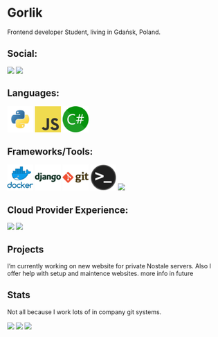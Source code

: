 # Gorlik

Frontend developer Student, living in Gdańsk, Poland.

## Social:
<a href="https://github.com/GorlikItsMe"><img src="https://img.shields.io/badge/-@GorlikItsMe-%23181717?style=flat-square&logo=github" height="25"></a>
<a href="https://discord.gg/eBjUm7u"><img src="https://img.shields.io/badge/-Killrog%236051-%232c2f33?style=flat-square&logo=discord" height="25"></a>


## Languages:
<code><img height="60" src="https://raw.githubusercontent.com/github/explore/80688e429a7d4ef2fca1e82350fe8e3517d3494d/topics/python/python.png"></code>
<code><img height="60" src="https://raw.githubusercontent.com/github/explore/80688e429a7d4ef2fca1e82350fe8e3517d3494d/topics/javascript/javascript.png"></code>
<code><img height="60" src="https://raw.githubusercontent.com/github/explore/80688e429a7d4ef2fca1e82350fe8e3517d3494d/topics/csharp/csharp.png"></code>

## Frameworks/Tools:
<code><img height="60" src="https://raw.githubusercontent.com/github/explore/80688e429a7d4ef2fca1e82350fe8e3517d3494d/topics/docker/docker.png"></code>
<code><img height="60" src="https://raw.githubusercontent.com/github/explore/80688e429a7d4ef2fca1e82350fe8e3517d3494d/topics/django/django.png"></code>
<code><img height="60" src="https://raw.githubusercontent.com/github/explore/80688e429a7d4ef2fca1e82350fe8e3517d3494d/topics/git/git.png"></code>
<code><img height="60" src="https://raw.githubusercontent.com/github/explore/80688e429a7d4ef2fca1e82350fe8e3517d3494d/topics/terminal/terminal.png"></code>
<code><img height="50" src="https://about.gitlab.com/images/ci/gitlab-ci-cd-logo_2x.png"></code>

## Cloud Provider Experience:
<code><img height="60" src="https://avatars0.githubusercontent.com/u/2810941?s=200&v=4"></code>
<code><img height="60" src="https://avatars1.githubusercontent.com/u/1698434?s=200&v=4"></code>

## Projects
I’m currently working on new website for private Nostale servers. Also I offer help with setup and maintence websites.
more info in future

## Stats 
Not all because I work lots of in company git systems.

<img align="center" src="https://github-readme-stats.vercel.app/api?username=gorlikitsme&count_private=true" />
<img align="center" src="https://github-readme-stats.vercel.app/api/top-langs/?username=gorlikitsme&count_private=true&langs_count=7&hide=html&layout=compact" />
<img align="center" src="https://github-readme-stats.vercel.app/api/wakatime?username=GorlikItsMe" />
